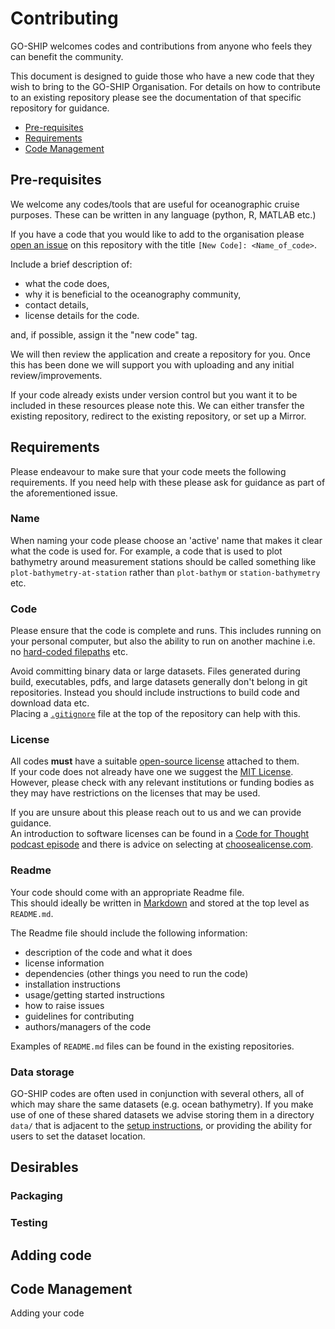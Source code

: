# Contributing

GO-SHIP welcomes codes and contributions from anyone who feels they can benefit the
community.

This document is designed to guide those who have a new code that they wish to bring
to the GO-SHIP Organisation.
For details on how to contribute to an existing repository please see the documentation
of that specific repository for guidance.

- [Pre-requisites](#pre-requisites)
- [Requirements](#requirements)
- [Code Management](#code_management)

## Pre-requisites

We welcome any codes/tools that are useful for oceanographic cruise purposes.
These can be written in any language (python, R, MATLAB etc.)

If you have a code that you would like to add to the organisation please
[open an issue](https://github.com/GO-SHIP-Oceanography/.github/issues) on this
repository with the title `[New Code]: <Name_of_code>`.

Include a brief description of:

- what the code does,
- why it is beneficial to the oceanography community,
- contact details,
- license details for the code.

and, if possible, assign it the "new code" tag.

We will then review the application and create a repository for you.
Once this has been done we will support you with uploading and any initial
review/improvements.

If your code already exists under version control but you want it to be included in
these resources please note this.
We can either transfer the existing repository, redirect to the existing repository,
or set up a Mirror.


## Requirements

Please endeavour to make sure that your code meets the following requirements.
If you need help with these please ask for guidance as part of the aforementioned issue.

### Name

When naming your code please choose an 'active' name that makes it clear what
the code is used for.
For example, a code that is used to plot bathymetry around measurement stations should
be called something like `plot-bathymetry-at-station` rather than `plot-bathym` or
`station-bathymetry` etc.

### Code

Please ensure that the code is complete and runs.
This includes running on your personal computer, but also the ability to run on
another machine i.e. no 
[hard-coded filepaths](https://medium.com/@jordan.l.edmunds/please-stop-hard-coding-file-paths-609c769f9537)
etc.

Avoid committing binary data or large datasets.
Files generated during build, executables, pdfs, and large datasets generally don't
belong in git repositories.
Instead you should include instructions to build code and download data etc.  
Placing a [`.gitignore`](https://www.atlassian.com/git/tutorials/saving-changes/gitignore)
file at the top of the repository can help with this.

### License

All codes **must** have a suitable
[open-source license](https://opensource.org/licenses/) attached to them.  
If your code does not already have one we suggest the
[MIT License](https://mit-license.org/).
However, please check with any relevant institutions or funding bodies as they may
have restrictions on the licenses that may be used.

If you are unsure about this please reach out to us and we can provide guidance.  
An introduction to software licenses can be found in a 
[Code for Thought podcast episode](https://codeforthought.buzzsprout.com/1326658/11564212)
and there is advice on selecting at [choosealicense.com](https://choosealicense.com/).

### Readme

Your code should come with an appropriate Readme file.  
This should ideally be written in [Markdown](https://en.wikipedia.org/wiki/Markdown)
and stored at the top level as `README.md`.

The Readme file should include the following information:

- description of the code and what it does
- license information
- dependencies (other things you need to run the code)
- installation instructions
- usage/getting started instructions
- how to raise issues
- guidelines for contributing
- authors/managers of the code

Examples of `README.md` files can be found in the existing repositories.

### Data storage

GO-SHIP codes are often used in conjunction with several others, all of which may share
the same datasets (e.g. ocean bathymetry).
If you make use of one of these shared datasets we advise storing them in a directory
`data/` that is adjacent to the [setup instructions](setup.md), or providing the ability
for users to set the dataset location.


## Desirables

### Packaging

### Testing

### 


## Adding code




## Code Management

Adding your code 
